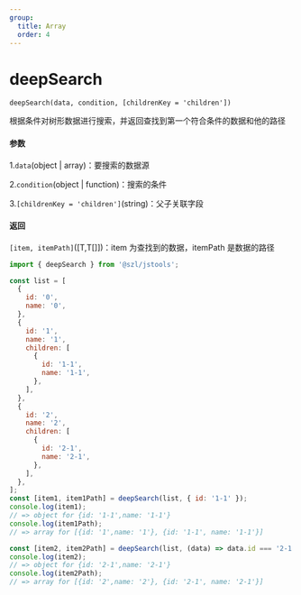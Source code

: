 ```yaml
---
group:
  title: Array
  order: 4
---
```


# deepSearch

`deepSearch(data, condition, [childrenKey = 'children'])`

根据条件对树形数据进行搜索，并返回查找到第一个符合条件的数据和他的路径

#### 参数

1.`data`(object | array)：要搜索的数据源

2.`condition`(object | function)：搜索的条件

3.`[childrenKey = 'children']`(string)：父子关联字段

#### 返回

`[item, itemPath]`([T,T[]])：item 为查找到的数据，itemPath 是数据的路径

```jsx | pure
import { deepSearch } from '@szl/jstools';

const list = [
  {
    id: '0',
    name: '0',
  },
  {
    id: '1',
    name: '1',
    children: [
      {
        id: '1-1',
        name: '1-1',
      },
    ],
  },
  {
    id: '2',
    name: '2',
    children: [
      {
        id: '2-1',
        name: '2-1',
      },
    ],
  },
];
const [item1, item1Path] = deepSearch(list, { id: '1-1' });
console.log(item1);
// => object for {id: '1-1',name: '1-1'}
console.log(item1Path);
// => array for [{id: '1',name: '1'}, {id: '1-1', name: '1-1'}]

const [item2, item2Path] = deepSearch(list, (data) => data.id === '2-1', 'children');
console.log(item2);
// => object for {id: '2-1',name: '2-1'}
console.log(item2Path);
// => array for [{id: '2',name: '2'}, {id: '2-1', name: '2-1'}]
```
